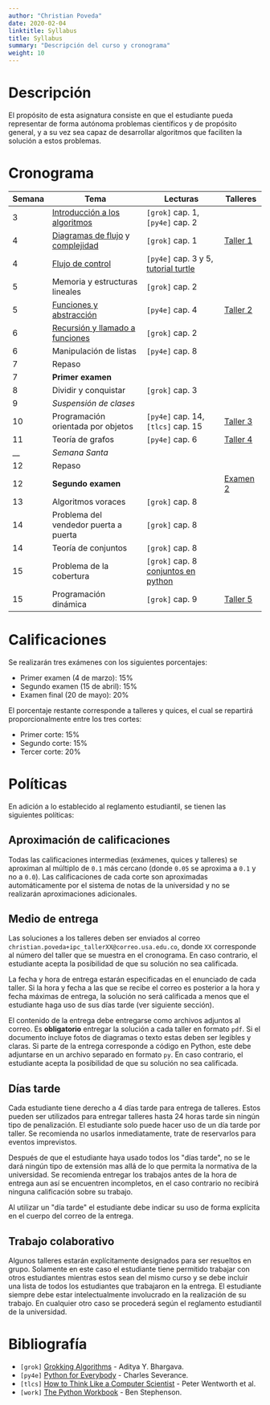 ```yaml
---
author: "Christian Poveda"
date: 2020-02-04
linktitle: Syllabus
title: Syllabus
summary: "Descripción del curso y cronograma"
weight: 10
---
```


# Descripción

El propósito de esta asignatura consiste en que el estudiante pueda representar
de forma autónoma problemas científicos y de propósito general, y a su vez sea
capaz de desarrollar algoritmos que faciliten la solución a estos problemas.

# Cronograma

Semana  | Tema                                       | Lecturas                                    | Talleres                    |
------- |------------------------------------------- | ------------------------------------------- | --------------------------- |
3       | [Introducción a los algoritmos][1]         | `[grok]` cap. 1, `[py4e]` cap. 2            |                             |
4       | [Diagramas de flujo][2] y [complejidad][3] | `[grok]` cap. 1                             | [Taller 1](../hw/taller01/) |
4       | [Flujo de control][4]                      | `[py4e]` cap. 3 y 5, [tutorial turtle][dwt] |                             |
5       | Memoria y estructuras lineales             | `[grok]` cap. 2                             |                             |
5       | [Funciones y abstracción][5]               | `[py4e]` cap. 4                             | [Taller 2](../hw/taller02/) |
6       | [Recursión y llamado a funciones][6]       | `[grok]` cap. 2                             |                             |
6       | Manipulación de listas                     | `[py4e]` cap. 8                             |                             |
7       | Repaso                                     |                                             |                             |
7       | __Primer examen__                          |                                             |                             |
8       | Dividir y conquistar                       | `[grok]` cap. 3                             |                             |
9       | _Suspensión de clases_                     |                                             |                             |
10      | Programación orientada por objetos         | `[py4e]` cap. 14, `[tlcs]` cap. 15          | [Taller 3](../hw/taller03/) |
11      | Teoría de grafos                           | `[py4e]` cap. 6                             | [Taller 4](../hw/taller04/) |
__      | _Semana Santa_                             |                                             |                             |
12      | Repaso                                     |                                             |                             |
12      | __Segundo examen__                         |                                             | [Examen 2](../hw/examen02/) |
13      | Algoritmos voraces                         | `[grok]` cap. 8                             |                             |
14      | Problema del vendedor puerta a puerta      | `[grok]` cap. 8                             |                             |
14      | Teoría de conjuntos                        | `[grok]` cap. 8                             |                             |
15      | Problema de la cobertura                   | `[grok]` cap. 8 [conjuntos en python][set]  |                             |
15      | Programación dinámica                      | `[grok]` cap. 9                             | [Taller 5](../hw/taller05/) |

[1]: ../slides/primeros_pasos.pdf
[2]: ../slides/diagramas_de_flujo.pdf
[3]: ../slides/complejidad.pdf
[4]: ../slides/flujo_de_control.pdf
[5]: ../notes/funciones
[6]: ../notes/recursion
[dwt]: https://opentechschool.github.io/python-beginners/en/simple_drawing.html
[set]: https://docs.python.org/3/tutorial/datastructures.html#sets

# Calificaciones

Se realizarán tres exámenes con los siguientes porcentajes:

- Primer examen (4 de marzo): 15%
- Segundo examen (15 de abril): 15%
- Examen final (20 de mayo): 20%

El porcentaje restante corresponde a talleres y quices, el cual se repartirá
proporcionalmente entre los tres cortes:

- Primer corte: 15%
- Segundo corte: 15%
- Tercer corte: 20%

# Políticas

En adición a lo establecido al reglamento estudiantil, se tienen las siguientes
políticas:

## Aproximación de calificaciones

Todas las calificaciones intermedias (exámenes, quices y talleres) se
aproximan al múltiplo de `0.1` más cercano (donde `0.05` se aproxima a `0.1` y
no a `0.0`). Las calificaciones de cada corte son aproximadas automáticamente
por el sistema de notas de la universidad y no
se realizarán aproximaciones adicionales.

## Medio de entrega

Las soluciones a los talleres deben ser enviados al correo
`christian.poveda+ipc_tallerXX@correo.usa.edu.co`, donde `XX` corresponde al número
del taller que se muestra en el cronograma. En caso contrario, el estudiante
acepta la posibilidad de que su solución no sea calificada.

La fecha y hora de entrega estarán especificadas en el enunciado de cada
taller. Si la hora y fecha a las que se recibe el correo es posterior a la hora
y fecha máximas de entrega, la solución no será calificada a menos que el
estudiante haga uso de sus días tarde (ver siguiente sección).

El contenido de la entrega debe entregarse como archivos adjuntos al correo. Es
__obligatorio__ entregar la solución a cada taller en formato `pdf`. Si el
documento incluye fotos de diagramas o texto estas deben ser legibles y claras.
Si parte de la entrega corresponde a código en Python, este debe adjuntarse en
un archivo separado en formato `py`. En caso contrario, el estudiante acepta la
posibilidad de que su solución no sea calificada.

## Días tarde

Cada estudiante tiene derecho a 4 días tarde para entrega de talleres. Estos
pueden ser utilizados para entregar talleres hasta 24 horas tarde sin ningún tipo
de penalización. El estudiante solo puede hacer uso de un día tarde por taller.
Se recomienda no usarlos inmediatamente, trate de reservarlos para eventos
imprevistos.

Después de que el estudiante haya usado todos los "días tarde", no se le dará
ningún tipo de extensión mas allá de lo que permita la normativa de la
universidad. Se recomienda entregar los trabajos antes de la hora de entrega
aun así se encuentren incompletos, en el caso contrario no recibirá ninguna
calificación sobre su trabajo.

Al utilizar un "día tarde" el estudiante debe indicar su uso de forma
explícita en el cuerpo del correo de la entrega.

## Trabajo colaborativo

Algunos talleres estarán explícitamente designados para ser resueltos en grupo.
Solamente en este caso el estudiante tiene permitido trabajar con otros
estudiantes mientras estos sean del mismo curso y se debe incluir una lista de
todos los estudiantes que trabajaron en la entrega. El estudiante siempre debe
estar intelectualmente involucrado en la realización de su trabajo. En
cualquier otro caso se procederá según el reglamento estudiantil de la
universidad.

# Bibliografía

- `[grok]` [Grokking Algorithms](https://www.manning.com/books/grokking-algorithms) - Aditya Y. Bhargava.
- `[py4e]` [Python for Everybody](https://books.trinket.io/pfe/) - Charles Severance.
- `[tlcs]` [How to Think Like a Computer Scientist](http://openbookproject.net/thinkcs/python/english3e/) - Peter Wentworth et al.
- `[work]` [The Python Workbook](https://www.springer.com/gp/book/9783319385617) - Ben Stephenson.
